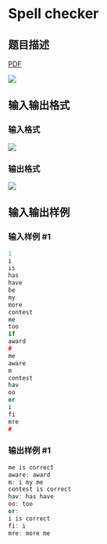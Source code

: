 # Spell checker

## 题目描述

[problemUrl]: https://uva.onlinejudge.org/index.php?option=com_onlinejudge&Itemid=8&category=8&page=show_problem&problem=612

[PDF](https://uva.onlinejudge.org/external/6/p671.pdf)

![](https://cdn.luogu.com.cn/upload/vjudge_pic/UVA671/6f6575a9093ad071125df67de6b403c320214c9e.png)

## 输入输出格式

### 输入格式

![](https://cdn.luogu.com.cn/upload/vjudge_pic/UVA671/3aa3cfc1faa9c9d891c7b81feebe79d1bf8ed34f.png)

### 输出格式

![](https://cdn.luogu.com.cn/upload/vjudge_pic/UVA671/fe992e154117af78378af714c59306ace831ed6f.png)

## 输入输出样例

### 输入样例 #1

```cpp
1
i
is
has
have
be
my
more
contest
me
too
if
award
#
me
aware
m
contest
hav
oo
or
i
fi
mre
#
```


### 输出样例 #1

```cpp
me is correct
aware: award
m: i my me
contest is correct
hav: has have
oo: too
or:
i is correct
fi: i
mre: more me
```


